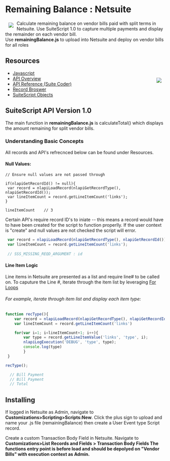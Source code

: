 # Remaining Balance : Netsuite 
<a><img src="http://shopping.netsuite.com/core/media/media.nl?id=1&c=3423663&h=a53782632d930713b9ee" align="left" hspace="10" vspace="6"></a>
Calculate remaining balance on vendor bills paid with split terms in Netsuite.
Use SuiteScript 1.0 to capture multiple payments and display the remainder on each vendor bill.  
Use **remainingBalance.js** to upload into Netsuite and deploy on vendor bills for all roles 

## Resources
* [Javascript](https://developer.mozilla.org/en-US/docs/Web/JavaScript)
* [API Overview](https://netsuite.custhelp.com/app/answers/detail/a_id/29241/kw/suitescript%201.0)<a><img src="https://system.netsuite.com/images/logos/netsuite-reskin.png" align="right" hspace="10" vspace="6"></a>
* [API Reference (Suite Coder)](http://suitecoder.appspot.com/static/api.html)
* [Record Broswer](https://system.netsuite.com/help/helpcenter/en_US/srbrowser/Browser2015_2/script/record/account.html)
* [SuiteScript Objects](https://netsuite.custhelp.com/app/answers/detail/a_id/10285)


## SuiteScript API Version 1.0 
The main function in **remainingBalance.js**  is calculateTotal() which displays the amount remaining for split vendor bills. 

### Understanding Basic Concepts
All records and API's refrecnced below can be found under Resources. 

#### Null Values:
```node
// Ensure null values are not passed through

if(nlapiGetRecordId() != null){
 var record = nlapiLoadRecord(nlapiGetRecordType(), nlapiGetRecordId());
 var lineItemCount = record.getLineItemCount('links'); 
}

lineItemCount    // 3 
```
Certain API's require record ID's to iniate -- this means a record would have to have been created for the script to function properlly. 
If the user context is "create" and null values are not checked the script will error. 
```js
 var record = nlapiLoadRecord(nlapiGetRecordType(), nlapiGetRecordId());
 var lineItemCount = record.getLineItemCount('links');    
 
 // SSS_MISSING_REQD_ARGUMENT : id 
```

#### Line Item Logic 
Line items in Netsuite are presented as a list and require line# to be called on. To caputure the Line #, iterate through the item list by leveraging [For Loops](https://developer.mozilla.org/en-US/docs/Web/JavaScript/Reference/Statements/for) 



###### For example, iterate through item list and display each item type:
```js
function recType(){
    var record = nlapiLoadRecord(nlapiGetRecordType(), nlapiGetRecordId());
    var lineItemCount = record.getLineItemCount('links')

    for(var i=1; i<lineItemCount+1; i++){
        var type = record.getLineItemValue('links', 'type', i);
        nlapiLogExecution('DEBUG', 'type', type);
        console.log(type)
        }
 } 

recType();

  // Bill Payment
  // Bill Payment
  // Total
```

## Installing
If logged in Netsuite as Admin, navigate to <b>Customizations>Scripting>Scripts:New</b>. Click the plus sign to upload and name your .js file (remainingBalance) then create a User Event type Script record. 

Create a custom Transaction Body Field in Netsuite. Navigate to <b>Customizations>List Records and Fields > Transaction Body Fields<b>
The functions entry point is <b>before load</b> and should be depolyed on "Vendor Bills" with execution context as Admin.
